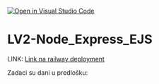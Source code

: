 [![Open in Visual Studio Code](https://classroom.github.com/assets/open-in-vscode-2e0aaae1b6195c2367325f4f02e2d04e9abb55f0b24a779b69b11b9e10269abc.svg)](https://classroom.github.com/online_ide?assignment_repo_id=19130913&assignment_repo_type=AssignmentRepo)
# LV2-Node_Express_EJS

LINK: [Link na railway deployment](https://webproglv2-production.up.railway.app/)

Zadaci su dani u predlošku:
